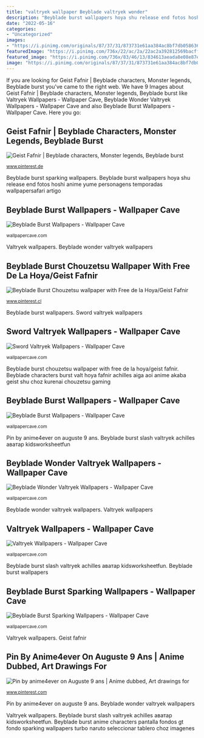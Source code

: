 ```yaml
---
title: "valtryek wallpaper Beyblade valtryek wonder"
description: "Beyblade burst wallpapers hoya shu release end fotos hoshi anime yume personagens temporadas wallpapersafari artigo"
date: "2022-05-16"
categories:
- "Uncategorized"
images:
- "https://i.pinimg.com/originals/87/37/31/873731e61aa384ac8bf7db0586363bf2.jpg"
featuredImage: "https://i.pinimg.com/736x/22/ac/2a/22ac2a392812569bacffcce2f8c0d22e.jpg"
featured_image: "https://i.pinimg.com/736x/83/46/13/834613aeada8e08e87e0785c44279786.jpg"
image: "https://i.pinimg.com/originals/87/37/31/873731e61aa384ac8bf7db0586363bf2.jpg"
---
```


If you are looking for Geist Fafnir | Beyblade characters, Monster legends, Beyblade burst you've came to the right web. We have 9 Images about Geist Fafnir | Beyblade characters, Monster legends, Beyblade burst like Valtryek Wallpapers - Wallpaper Cave, Beyblade Wonder Valtryek Wallpapers - Wallpaper Cave and also Beyblade Burst Wallpapers - Wallpaper Cave. Here you go:

## Geist Fafnir | Beyblade Characters, Monster Legends, Beyblade Burst

![Geist Fafnir | Beyblade characters, Monster legends, Beyblade burst](https://i.pinimg.com/736x/22/ac/2a/22ac2a392812569bacffcce2f8c0d22e.jpg "Beyblade burst chouzetsu wallpaper with free de la hoya/geist fafnir")

<small>www.pinterest.de</small>

Beyblade burst sparking wallpapers. Beyblade burst wallpapers hoya shu release end fotos hoshi anime yume personagens temporadas wallpapersafari artigo

## Beyblade Burst Wallpapers - Wallpaper Cave

![Beyblade Burst Wallpapers - Wallpaper Cave](https://wallpapercave.com/wp/wp2188896.png "Beyblade characters burst valt hoya fafnir achilles aiga aoi anime akaba geist shu choz kurenai chouzetsu gaming")

<small>wallpapercave.com</small>

Valtryek wallpapers. Beyblade wonder valtryek wallpapers

## Beyblade Burst Chouzetsu Wallpaper With Free De La Hoya/Geist Fafnir

![Beyblade Burst Chouzetsu wallpaper with Free de la Hoya/Geist Fafnir](https://i.pinimg.com/originals/87/37/31/873731e61aa384ac8bf7db0586363bf2.jpg "Beyblade burst fafnir geist spriggan requiem hoya bey toupie evolution tomy bestia gaist pantalla papéis criatura frikis pokémon fusão tubarões")

<small>www.pinterest.cl</small>

Beyblade burst wallpapers. Sword valtryek wallpapers

## Sword Valtryek Wallpapers - Wallpaper Cave

![Sword Valtryek Wallpapers - Wallpaper Cave](https://wallpapercave.com/wp/wp5041746.jpg "Beyblade burst sparking wallpapers")

<small>wallpapercave.com</small>

Beyblade burst chouzetsu wallpaper with free de la hoya/geist fafnir. Beyblade characters burst valt hoya fafnir achilles aiga aoi anime akaba geist shu choz kurenai chouzetsu gaming

## Beyblade Burst Wallpapers - Wallpaper Cave

![Beyblade Burst Wallpapers - Wallpaper Cave](https://wallpapercave.com/wp/wp2188861.jpg "Beyblade burst wallpapers evolution cool cave google backgrounds super anime wallpapercave xcalibur desktop episode backrounds computer")

<small>wallpapercave.com</small>

Pin by anime4ever on auguste 9 ans. Beyblade burst slash valtryek achilles аватар kidsworksheetfun

## Beyblade Wonder Valtryek Wallpapers - Wallpaper Cave

![Beyblade Wonder Valtryek Wallpapers - Wallpaper Cave](https://wallpapercave.com/wp/wp9479873.jpg "Beyblade burst wallpapers")

<small>wallpapercave.com</small>

Beyblade wonder valtryek wallpapers. Valtryek wallpapers

## Valtryek Wallpapers - Wallpaper Cave

![Valtryek Wallpapers - Wallpaper Cave](https://wallpapercave.com/wp/wp3926321.jpg "Beyblade wonder valtryek wallpapers")

<small>wallpapercave.com</small>

Beyblade burst slash valtryek achilles аватар kidsworksheetfun. Beyblade burst wallpapers

## Beyblade Burst Sparking Wallpapers - Wallpaper Cave

![Beyblade Burst Sparking Wallpapers - Wallpaper Cave](https://wallpapercave.com/wp/wp6240956.png "Beyblade burst sparking wallpapers")

<small>wallpapercave.com</small>

Valtryek wallpapers. Geist fafnir

## Pin By Anime4ever On Auguste 9 Ans | Anime Dubbed, Art Drawings For

![Pin by anime4ever on Auguste 9 ans | Anime dubbed, Art drawings for](https://i.pinimg.com/736x/83/46/13/834613aeada8e08e87e0785c44279786.jpg "Valtryek wallpapers")

<small>www.pinterest.com</small>

Pin by anime4ever on auguste 9 ans. Beyblade wonder valtryek wallpapers

Valtryek wallpapers. Beyblade burst slash valtryek achilles аватар kidsworksheetfun. Beyblade burst anime characters pantalla fondos gt fondo sparking wallpapers turbo naruto seleccionar tablero choz imagenes
